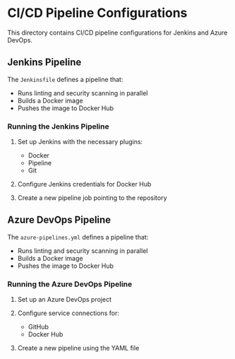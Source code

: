 # CI/CD Pipeline Configurations

This directory contains CI/CD pipeline configurations for Jenkins and Azure DevOps.

## Jenkins Pipeline

The `Jenkinsfile` defines a pipeline that:
- Runs linting and security scanning in parallel
- Builds a Docker image
- Pushes the image to Docker Hub

### Running the Jenkins Pipeline

1. Set up Jenkins with the necessary plugins:
   - Docker
   - Pipeline
   - Git

2. Configure Jenkins credentials for Docker Hub

3. Create a new pipeline job pointing to the repository

## Azure DevOps Pipeline

The `azure-pipelines.yml` defines a pipeline that:
- Runs linting and security scanning in parallel
- Builds a Docker image
- Pushes the image to Docker Hub

### Running the Azure DevOps Pipeline

1. Set up an Azure DevOps project

2. Configure service connections for:
   - GitHub
   - Docker Hub

3. Create a new pipeline using the YAML file 